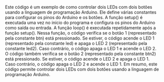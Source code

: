 Este código é um exemplo de como controlar dois LEDs com dois botões usando a linguagem de programação Arduino. Ele define várias constantes para configurar os pinos do Arduino e os botões.
A função setup() é executada uma vez no início do programa e configura os pinos do Arduino como saída ou entrada.
A função loop() é executada repetidamente após a função setup(). Nessa função, o código verifica se o botão 1 (representado pela constante btn) está pressionado. Se estiver, o código acende o LED 1 (representado pela constante led) e apaga o LED 2 (representado pela constante led2). Caso contrário, o código apaga o LED 1 e acende o LED 2.
O código também verifica se o botão 2 (representado pela constante btn2) está pressionado. Se estiver, o código acende o LED 2 e apaga o LED 1. Caso contrário, o código apaga o LED 2 e acende o LED 1.
Em resumo, este código permite controlar dois LEDs com dois botões usando a linguagem de programação Arduino.
